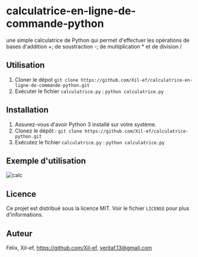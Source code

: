 # calculatrice-en-ligne-de-commande-python
une simple calculatrice de Python qui permet d'effectuer les opérations de bases d'addition +; de soustraction -; de multiplication * et de division /

## Utilisation
1. Cloner le dépot `git clone https://github.com/Xil-ef/calculatrice-en-ligne-de-commande-python.git`
2. Exécuter le fichier `calculatrice.py` : `python calculatrice.py`

## Installation
1. Assurez-vous d'avoir Python 3 installé sur votre système.
2. Clonez le dépôt : `git clone https://github.com/Xil-ef/calculatrice-python.git`
3. Exécutez le fichier `calculatrice.py` : `python calculatrice.py`

## Exemple d'utilisation
![calc](https://github.com/user-attachments/assets/53439385-1a38-4c17-8f86-96bd65ff48e2)


## Licence
Ce projet est distribué sous la licence MIT. Voir le fichier `LICENSE` pour plus d'informations.

## Auteur

Félix, Xil-ef, https://github.com/Xil-ef, veritaf.13@gmail.com
